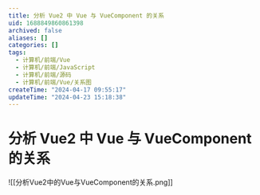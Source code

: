 ```yaml
---
title: 分析 Vue2 中 Vue 与 VueComponent 的关系
uid: 1688849860861398
archived: false
aliases: []
categories: []
tags:
  - 计算机/前端/Vue
  - 计算机/前端/JavaScript
  - 计算机/前端/源码
  - 计算机/前端/Vue/关系图
createTime: "2024-04-17 09:55:17"
updateTime: "2024-04-23 15:18:38"
---
```


# 分析 Vue2 中 Vue 与 VueComponent 的关系

![[分析Vue2中的Vue与VueComponent的关系.png]]
